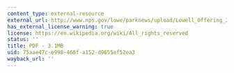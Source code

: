 ```yaml
---
content_type: external-resource
external_url: http://www.nps.gov/lowe/parknews/upload/Lowell_Offering_2010_Web.pdf
has_external_license_warning: true
license: https://en.wikipedia.org/wiki/All_rights_reserved
status: ''
title: PDF - 3.1MB
uid: 75aae47c-e998-466f-a152-d9655ef52ea3
wayback_url: ''
---
```

